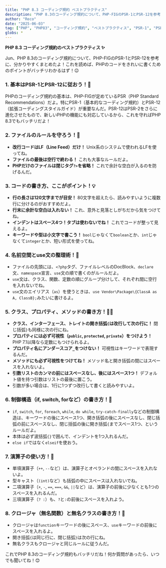 ```yaml
---
title: "PHP 8.3 コーディング規約 ベストプラクティス"
description: "PHP 8.3のコーディング規約について、PHP-FIGのPSR-1とPSR-12を参考に、分かりやすくまとめたよ！"
author: "Reco"
date: "2025-06-03"
tag: ["PHP", "PHP83", "コーディング規約", "ベストプラクティス", "PSR-1", "PSR-12"]
globs: *
---
```


**PHP 8.3 コーディング規約のベストプラクティス ✨**

Jun、PHP 8.3のコーディング規約について、PHP-FIGのPSR-1とPSR-12を参考に、分かりやすくまとめたよ！これを読めば、PHPのコードをきれいに書くためのポイントがバッチリわかるはず！😉

### 1. 基本はPSR-1とPSR-12に従おう！📝

PHPのコーディング規約の基本は、PHP-FIGが定めているPSR（PHP Standard Recommendations）だよ。特にPSR-1（基本的なコーディング規約）とPSR-12（拡張コーディングスタイルガイド）が重要なんだ。PSR-12はPSR-2をさらに進化させたもので、新しいPHPの機能にも対応しているから、これを守ればPHP 8.3でもバッチリだよ！

### 2. ファイルのルールを守ろう！📁

*   **改行コードはLF（Line Feed）だけ！** Unix系のシステムで使われるLFを使ってね。
*   **ファイルの最後は空行で終わる！** これも大事なルールだよ。
*   **PHPだけのファイルは閉じタグ`?>`を省略！** これで余計な空白が入るのを防げるんだ。

### 3. コードの書き方、ここがポイント！💡

*   **行の長さは120文字までが目安！** 80文字を超えたら、読みやすいように複数行に分けるのがおすすめだよ。
*   **行末に余計な空白は入れない！** これ、意外と見落としがちだから気をつけてね。
*   **インデントはスペース4つ！タブは使わないでね！** これでコードが整って見えるよ。
*   **キーワードや型は小文字で書こう！** `bool`じゃなくて`boolean`とか、`int`じゃなくて`integer`とか、短い形式を使ってね。

### 4. 名前空間とuse文の整理術！🧹

*   ファイルの先頭には、`<?php`タグ、ファイルレベルのDocBlock、`declare`文、`namespace`宣言、`use`文の順で書くのがルールだよ。
*   `use`文は、クラス、関数、定数の順にグループ分けして、それぞれ間に空行を入れないでね。
*   `use`文のエイリアス（`as`）を使うときは、`use Vendor\Package\{ClassA as A, ClassB};`みたいに書けるよ。

### 5. クラス、プロパティ、メソッドの書き方！👩‍💻

*   **クラス、インターフェース、トレイトの開き括弧`{`は改行して次の行に！** 閉じ括弧`}`も同様に次の行にね。
*   **プロパティには必ず可視性（`public`, `protected`, `private`）をつけよう！** PHP 7.1以降なら定数にもつけられるよ。
*   **プロパティ名にアンダースコア`_`をつけない！** 可視性はキーワードで表現するんだ。
*   **メソッドにも必ず可視性をつけてね！** メソッド名と開き括弧の間にはスペースを入れないよ。
*   **引数リストのカンマの前にはスペースなし、後にはスペース1つ！** デフォルト値を持つ引数はリストの最後に置こう。
*   引数が多い場合は、1行に1つずつ改行して書くと読みやすいよ。

### 6. 制御構造（if, switch, forなど）の書き方！🚦

*   `if`, `switch`, `for`, `foreach`, `while`, `do while`, `try-catch-finally`などの制御構造は、キーワードの後にスペース1つ、開き括弧の後にスペースなし、閉じ括弧の前にスペースなし、閉じ括弧の後に開き括弧`{`までスペース1つ、というルールだよ。
*   本体は必ず波括弧`{}`で囲んで、インデントを1つ入れるんだ。
*   `else if`ではなく`elseif`を使おう。

### 7. 演算子の使い方！🧮

*   単項演算子（`++`, `--`など）は、演算子とオペランドの間にスペースを入れないよ。
*   型キャスト（`(int)`など）も括弧の中にスペースは入れないでね。
*   二項演算子（`+`, `-`, `==`, `===`, `&&`, `||`など）は、演算子の前後に少なくとも1つのスペースを入れるんだ。
*   三項演算子（`? :`）も、`?`と`:`の前後にスペースを入れよう。

### 8. クロージャ（無名関数）と無名クラスの書き方！👻

*   クロージャは`function`キーワードの後にスペース、`use`キーワードの前後にスペースを入れるよ。
*   開き括弧`{`は同じ行に、閉じ括弧`}`は次の行にね。
*   無名クラスもクロージャと同じルールに従うんだ。

これでPHP 8.3のコーディング規約もバッチリだね！何か質問があったら、いつでも聞いてね！😊
